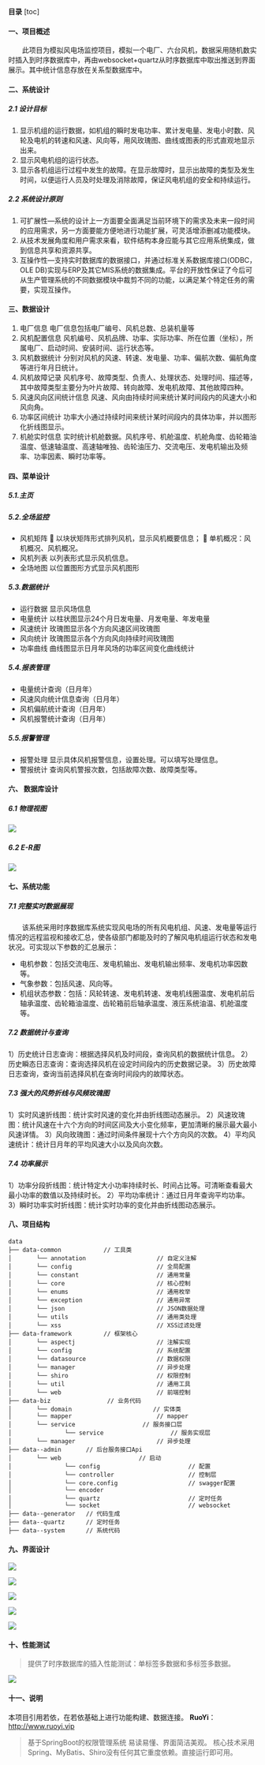 **目录**
[toc]

#### 一、项目概述
&ensp;&ensp;&ensp;&ensp;此项目为模拟风电场监控项目，模拟一个电厂、六台风机，数据采用随机数实时插入到时序数据库中，再由websocket+quartz从时序数据库中取出推送到界面展示。其中统计信息存放在关系型数据库中。

#### 二、系统设计
##### 2.1 设计目标
 1. 显示机组的运行数据，如机组的瞬时发电功率、累计发电量、发电小时数、风轮及电机的转速和风速、风向等，用风玫瑰图、曲线或图表的形式直观地显示出来。
 2. 显示风电机组的运行状态。
 3. 显示各机组运行过程中发生的故障。在显示故障时，显示出故障的类型及发生时间，以便运行人员及时处理及消除故障，保证风电机组的安全和持续运行。

##### 2.2 系统设计原则
 1. 可扩展性—系统的设计上一方面要全面满足当前环境下的需求及未来一段时间的应用需求，另一方面要能方便地进行功能扩展，可灵活增添删减功能模块。
 2. 从技术发展角度和用户需求来看，软件结构本身应能与其它应用系统集成，做到信息共享和资源共享。
 3. 互操作性—支持实时数据库的数据接口，并通过标准关系数据库接口(ODBC，OLE DB)实现与ERP及其它MIS系统的数据集成。平台的开放性保证了今后可从生产管理系统的不同数据模块中裁剪不同的功能，以满足某个特定任务的需要，实现互操作。

#### 三、数据设计

 1. 电厂信息
	电厂信息包括电厂编号、风机总数、总装机量等
 2. 风机配置信息
	风机编号、风机品牌、功率、实际功率、所在位置（坐标），所属电厂、启动时间、安装时间、运行状态等。
 3. 风机数据统计
	分别对风机的风速、转速、发电量、功率、偏航次数、偏航角度等进行年月日统计。
 4. 风机故障记录
	风机序号、故障类型、负责人、处理状态、处理时间、描述等，其中故障类型主要分为叶片故障、转向故障、发电机故障、其他故障四种。
 5. 风速风向区间统计信息
	风速、风向由持续时间来统计某时间段内的风速大小和风向角。
 6. 功率区间统计
	功率大小通过持续时间来统计某时间段内的具体功率，并以图形化折线图显示。
 7. 机舱实时信息
	 实时统计机舱数据。风机序号、机舱温度、机舱角度、齿轮箱油温度、低速轴温度、高速轴唯独、齿轮油压力、交流电压、发电机输出及频率、功率因素、瞬时功率等。
	
#### 四、菜单设计
##### 5.1.主页
##### 5.2.全场监控
* 风机矩阵
	以块状矩阵形式排列风机，显示风机概要信息；
	单机概况：风机概况、风机概况。
* 风机列表
以列表形式显示风机信息。
* 全场地图
以位置图形方式显示风机图形
##### 5.3.数据统计
* 运行数据
显示风场信息
* 电量统计
以柱状图显示24个月日发电量、月发电量、年发电量
* 风速统计
玫瑰图显示各个方向风速区间玫瑰图
* 风向统计
玫瑰图显示各个方向风向持续时间玫瑰图
* 功率曲线
曲线图显示日月年风场的功率区间变化曲线统计
##### 5.4.报表管理
* 电量统计查询（日月年）
* 风速风向统计信息查询（日月年）
* 风机偏航统计查询（日月年）
* 风机报警统计查询（日月年）
	
##### 5.5.报警管理
* 报警处理
显示具体风机报警信息，设置处理。可以填写处理信息。
* 警报统计
查询风机警报次数，包括故障次数、故障类型等。

#### 六、 数据库设计
##### 6.1 物理视图
![](https://fuzui.oss-cn-shenzhen.aliyuncs.com/img/physicalDataModel.png)
##### 6.2 E-R图
![](https://fuzui.oss-cn-shenzhen.aliyuncs.com/img/winddataER.png)

#### 七、系统功能
##### 7.1 完整实时数据展现 
&ensp;&ensp;&ensp;&ensp;该系统采用时序数据库系统实现风电场的所有风电机组、风速、发电量等运行情况的远程监视和接收汇总，使各级部门都能及时的了解风电机组运行状态和发电状况。可实现以下参数的汇总展示：
* 电机参数：包括交流电压、发电机输出、发电机输出频率、发电机功率因数等。
* 气象参数：包括风速、风向等。
* 机组状态参数：包括：风轮转速、发电机转速、发电机线圈温度、发电机前后轴承温度、齿轮箱油温度、齿轮箱前后轴承温度、液压系统油温、机舱温度等。
##### 7.2 数据统计与查询
1）历史统计日志查询：根据选择风机及时间段，查询风机的数据统计信息。
2）历史瞬态日志查询：查询选择风机在设定时间段内的历史数据记录。
3）历史故障日志查询，查询当前选择风机在查询时间段内的故障状态。
##### 7.3 强大的风势折线与风频玫瑰图
1）实时风速折线图：统计实时风速的变化并由折线图动态展示。
2）风速玫瑰图：统计风速在十六个方向的时间区间及大小变化频率，更加清晰的展示最大最小风速详情。
3）风向玫瑰图：通过时间条件展现十六个方向风的次数。
4）平均风速统计：统计日月年的平均风速大小以及风向次数。

##### 7.4 功率展示
1）功率分段折线图：统计特定大小功率持续时长、时间占比等。可清晰查看最大最小功率的数值以及持续时长。
2）平均功率统计：通过日月年查询平均功率。
3）瞬时功率实时折线图：统计实时功率的变化并由折线图动态展示。

#### 八、项目结构
```
data     
├── data-common            // 工具类
│       └── annotation                    // 自定义注解
│       └── config                        // 全局配置
│       └── constant                      // 通用常量
│       └── core                          // 核心控制
│       └── enums                         // 通用枚举
│       └── exception                     // 通用异常
│       └── json                          // JSON数据处理
│       └── utils                         // 通用类处理
│       └── xss                           // XSS过滤处理
├── data-framework         // 框架核心
│       └── aspectj                       // 注解实现
│       └── config                        // 系统配置
│       └── datasource                    // 数据权限
│       └── manager                       // 异步处理
│       └── shiro                         // 权限控制
│       └── util                          // 通用工具
│       └── web                           // 前端控制
├── data-biz 				// 业务代码
│       └── domain                       // 实体类
│       └── mapper                        // mapper
│       └── service                   // 服务接口层
│       		└── service                   // 服务实现层
│       └── manager                       // 异步处理
├── data--admin       // 后台服务接口Api
│       └── web                      // 启动
│       		└── config                         // 配置
│       		└── controller                     // 控制层
│       		└── core.config                    // swagger配置
│       		└── encoder                       
│       		└── quartz                         // 定时任务
│       		└── socket                         // websocket
├── data--generator   // 代码生成
├── data--quartz      // 定时任务
├── data--system      // 系统代码

```

#### 九、界面设计
![](https://fuzui.oss-cn-shenzhen.aliyuncs.com/img/20191230172639.png)

![](https://fuzui.oss-cn-shenzhen.aliyuncs.com/img/20191230172923.png)

![](https://fuzui.oss-cn-shenzhen.aliyuncs.com/img/20191230173107.png)

![](https://fuzui.oss-cn-shenzhen.aliyuncs.com/img/20191230173207.png)


![](https://fuzui.oss-cn-shenzhen.aliyuncs.com/img/20191230174113.png)

#### 十、性能测试
>提供了时序数据库的插入性能测试：单标签多数据和多标签多数据。

![](https://fuzui.oss-cn-shenzhen.aliyuncs.com/img/20191230174524.png)

#### 十一、说明
本项目引用若依，在若依基础上进行功能构建、数据连接。
**RuoYi**：http://www.ruoyi.vip
>基于SpringBoot的权限管理系统 易读易懂、界面简洁美观。 核心技术采用Spring、MyBatis、Shiro没有任何其它重度依赖。直接运行即可用。